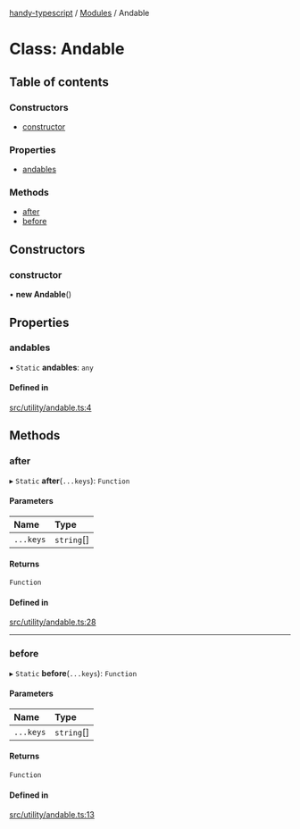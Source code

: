 [handy-typescript](../README.md) / [Modules](../modules.md) / Andable

# Class: Andable

## Table of contents

### Constructors

- [constructor](Andable.md#constructor)

### Properties

- [andables](Andable.md#andables)

### Methods

- [after](Andable.md#after)
- [before](Andable.md#before)

## Constructors

### constructor

• **new Andable**()

## Properties

### andables

▪ `Static` **andables**: `any`

#### Defined in

[src/utility/andable.ts:4](https://github.com/robbiemu/handy-typescript/blob/f9cc56a/src/utility/andable.ts#L4)

## Methods

### after

▸ `Static` **after**(`...keys`): `Function`

#### Parameters

| Name | Type |
| :------ | :------ |
| `...keys` | `string`[] |

#### Returns

`Function`

#### Defined in

[src/utility/andable.ts:28](https://github.com/robbiemu/handy-typescript/blob/f9cc56a/src/utility/andable.ts#L28)

___

### before

▸ `Static` **before**(`...keys`): `Function`

#### Parameters

| Name | Type |
| :------ | :------ |
| `...keys` | `string`[] |

#### Returns

`Function`

#### Defined in

[src/utility/andable.ts:13](https://github.com/robbiemu/handy-typescript/blob/f9cc56a/src/utility/andable.ts#L13)
